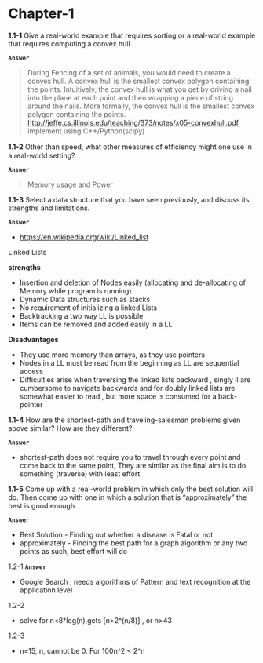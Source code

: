 # Chapter-1
**1.1-1**
Give a real-world example that requires sorting or a real-world example that requires computing a convex hull.

**`Answer`**
>During Fencing of a set of animals, you would need to create a convex hull. A convex hull is the smallest convex polygon containing the points. Intuitively, the convex hull is what you get by driving a nail into the plane at each point
and then wrapping a piece of string around the nails. More formally, the convex hull is the smallest
convex polygon containing the points.
http://jeffe.cs.illinois.edu/teaching/373/notes/x05-convexhull.pdf
implement using C++/Python(scipy)

**1.1-2**
Other than speed, what other measures of efﬁciency might one use in a real-world setting?

**`Answer`**
>Memory usage and Power

**1.1-3**
Select a data structure that you have seen previously, and discuss its strengths and limitations.

**`Answer`**
  - https://en.wikipedia.org/wiki/Linked_list

Linked Lists

**strengths**
  - Insertion and deletion of Nodes easily (allocating and de-allocating of Memory while program is running)
  - Dynamic Data structures such as stacks
  - No requirement of initializing a linked Lists
  - Backtracking a two way LL is possible
  - Items can be removed and added easily in a LL

**Disadvantages**
  - They use more memory than arrays, as they use pointers
  - Nodes in a LL must be read from the beginning as LL are sequential access
  - Difficulties arise when traversing the linked lists backward , singly ll are cumbersome to navigate backwards and for doubly linked lists are somewhat easier to read , but more space is consumed for a back-pointer

**1.1-4**
How are the shortest-path and traveling-salesman problems given above similar? How are they different?

**`Answer`**
 - shortest-path does not require you to travel through every point and come back to the same point, They are similar as the final aim is to do something (traverse) with least effort

**1.1-5**
Come up with a real-world problem in which only the best solution will do. Then
come up with one in which a solution that is “approximately” the best is good
enough.

**`Answer`**
 - Best Solution - Finding out whether a disease is Fatal or not
 - approximately - Finding the best path for a graph algorithm or any two points as such, best effort will do

 1.2-1
 **`Answer`**
  - Google Search , needs algorithms of Pattern and text recognition at the application level

 1.2-2
  - solve for n<8*log(n),gets [n>2^(n/8)] , or n>43

 1.2-3
  - n=15, n, cannot be 0. For 100n^2 < 2^n
